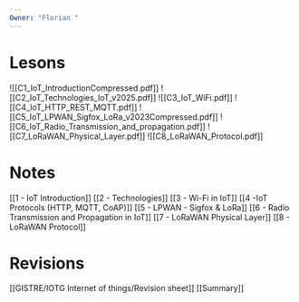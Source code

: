 ```yaml
---
Owner: "Florian "
---
```

# Lesons
![[C1_IoT_IntroductionCompressed.pdf]]
![[C2_IoT_Technologies_IoT_v2025.pdf]]
![[C3_IoT_WiFi.pdf]]
![[C4_IoT_HTTP_REST_MQTT.pdf]]
![[C5_IoT_LPWAN_Sigfox_LoRa_v2023Compressed.pdf]]
![[C6_IoT_Radio_Transmission_and_propagation.pdf]]
![[C7_LoRaWAN_Physical_Layer.pdf]]
![[C8_LoRaWAN_Protocol.pdf]]
# Notes
[[1 - IoT Introduction]]
[[2 - Technologies]]
[[3 - Wi-Fi in IoT]]
[[4 -IoT Protocols (HTTP, MQTT, CoAP)]]
[[5 - LPWAN - Sigfox & LoRa]]
[[6 - Radio Transmission and Propagation in IoT]]
[[7 - LoRaWAN Physical Layer]]
[[8 - LoRaWAN Protocol]]
# Revisions
[[GISTRE/IOTG Internet of things/Revision sheet]]
[[Summary]]